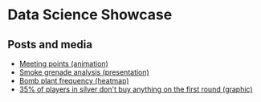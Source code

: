 # Data Science Showcase

## Posts and media

- [Meeting points (animation)](https://www.youtube.com/watch?v=du0CXuuaQZ8)
- [Smoke grenade analysis (presentation)](https://www.youtube.com/watch?v=YNO2pRr-RO8)
- [Bomb plant frequency (heatmap)](https://www.instagram.com/p/B717EBqhz-0/)
- [35% of players in silver don't buy anything on the first round (graphic)](https://www.reddit.com/r/csgo/comments/iun0l8/35_of_players_in_silver_dont_buy_anything_on_the/)
